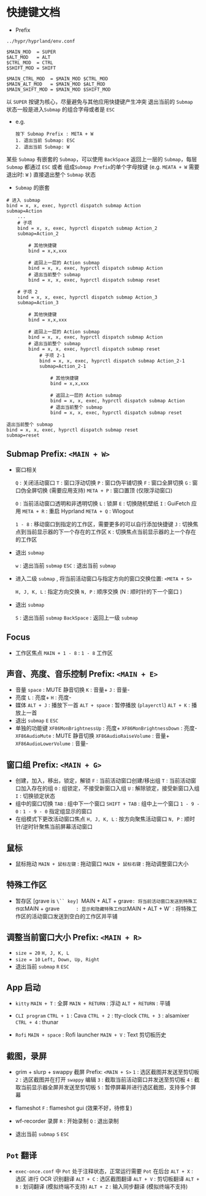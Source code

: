 # 快捷键文档

- Prefix
```
../hypr/hyprland/env.conf

$MAIN_MOD  = SUPER
$ALT_MOD   = ALT
$CTRL_MOD  = CTRL
$SHIFT_MOD = SHIFT

$MAIN_CTRL_MOD  = $MAIN_MOD $CTRL_MOD
$MAIN_ALT_MOD   = $MAIN_MOD $ALT_MOD
$MAIN_SHIFT_MOD = $MAIN_MOD $SHIFT_MOD
```

以 `SUPER` 按键为核心，尽量避免与其他应用快捷键产生冲突
退出当前的 `Submap` 状态一般是进入`Submap` 的组合字母或者是 `ESC`
- e.g.
    ```
    按下 Submap Prefix : META + W
    1. 退出当前 Submap: ESC
    2. 退出当前 Submap: W
    ```
某些 `Submap` 有嵌套的 `Submap`，可以使用 `BackSpace` 返回上一层的 `Submap`，每层 `Submap` 都通过 `ESC` 或者 组成`Submap Prefix`的单个字母按键 (e.g. `MEATA + W` 需要退出时: `W` ) 直接退出整个 `Submap` 状态

- `Submap` 的嵌套
```
# 进入 submap
bind = x, x, exec, hyprctl dispatch submap Action
submap=Action
    ...
    # 子项
    bind = x, x, exec, hyprctl dispatch submap Action_2
    submap=Action_2

        # 其他快捷键
        bind = x,x,xxx

        # 返回上一层的 Action submap
        bind = x, x, exec, hyprctl dispatch submap Action
        # 退出当前整个 submap
        bind = x, x, exec, hyprctl dispatch submap reset

    # 子项 2
    bind = x, x, exec, hyprctl dispatch submap Action_3
    submap=Action_3

        # 其他快捷键
        bind = x,x,xxx

        # 返回上一层的 Action submap
        bind = x, x, exec, hyprctl dispatch submap Action
        # 退出当前整个 submap
        bind = x, x, exec, hyprctl dispatch submap reset
            # 子项 2-1
            bind = x, x, exec, hyprctl dispatch submap Action_2-1
            submap=Action_2-1

                # 其他快捷键
                bind = x,x,xxx

                # 返回上一层的 Action submap
                bind = x, x, exec, hyprctl dispatch submap Action
                # 退出当前整个 submap
                bind = x, x, exec, hyprctl dispatch submap reset

退出当前整个 submap
bind = x, x, exec, hyprctl dispatch submap reset
submap=reset

```

## Submap Prefix: `<MAIN + W>`

- 窗口相关

    `Q`             : 关闭活动窗口
    `T`             : 窗口浮动切换
    `P`             : 窗口伪平铺切换
    `F`             : 窗口全屏切换
    `G`             : 窗口伪全屏切换 (需要应用支持)
    `META + P`      : 窗口置顶 (仅限浮动窗口)

    `O`             : 当前活动窗口透明和非透明切换
    `L`             : 锁屏
    `E`             : 切换随机壁纸
    `I`             : GuiFetch 应用
    `META + R`      : 重启 Hyprland
    `META + Q`      : Wlogout

    `1 - 8`         : 移动窗口到指定的工作区，需要更多的可以自行添加快捷键
    `J`             : 切换焦点到当前显示器的下一个存在的工作区
    `K`             : 切换焦点当前显示器的上一个存在的工作区

- 退出 `submap`

    `w`             : 退出当前 `submap`
    `ESC`           : 退出当前 `submap`

- 进入二级 `submap` , 将当前活动窗口与指定方向的窗口交换位置: `<META + S>`

    `H, J, K, L`    : 指定方向交换
    `N, P`          : 顺序交换 (N : 顺时针的下一个窗口 )

- 退出 `submap`

    `S`             : 退出当前 `submap`
    `BackSpace`     : 返回上一级 `submap`

## Focus
- 工作区焦点
    `MAIN + 1 - 8`  : `1 - 8` 工作区

## 声音、亮度、音乐控制 Prefix: `<MAIN + E>`
- 音量
    `space`         : MUTE 静音切换
    `K`             : 音量+
    `J`             : 音量-
- 亮度
    `L`             : 亮度+
    `H`             : 亮度-
- 媒体
    `ALT + J`       : 播放下一首
    `ALT + space`   : 暂停播放 (`playerctl`)
    `ALT + K`       : 播放上一首
- 退出 `submap`
    `E`
    `ESC`
- 单独的功能键
    `XF86MonBrightnessUp`   : 亮度+
    `XF86MonBrightnessDown` : 亮度-
    `XF86AudioMute`         : MUTE 静音切换
    `XF86AudioRaiseVolume`  : 音量+
    `XF86AudioLowerVolume`  : 音量-

## 窗口组 Prefix: `<MAIN + G>`
- 创建，加入，移出，锁定，解锁
    `F`             : 当前活动窗口创建/移出组
    `T`             : 当前活动窗口加入存在的组
    `O`             : 组锁定，不接受新窗口入组
    `U`             : 解除锁定，接受新窗口入组
    `I`             : 切换锁定状态
- 组中的窗口切换
    `TAB`           : 组中下一个窗口
    `SHIFT + TAB`   : 组中上一个窗口
    `1 - 9 - 0`     : `1 - 9 - 0` 指定组显示的窗口
- 在组模式下更改活动窗口焦点
    `H, J, K, L`    : 按方向聚焦活动窗口
    `N, P`          : 顺时针/逆时针聚焦当前屏幕活动窗口

## 鼠标
- 鼠标拖动
    `MAIN + 鼠标左键` : 拖动窗口
    `MAIN + 鼠标右键` : 拖动调整窗口大小

## 特殊工作区
- 暂存区 [grave is `\`` key]
    `MAIN + ALT + grave` : 将当前活动窗口发送到特殊工作区
    `MAIN + grave`       : 显示和隐藏特殊工作区
    `MAIN + ALT + W`     : 将特殊工作区的活动窗口发送到空白的工作区并平铺

## 调整当前窗口大小 Prefix: `<MAIN + R>`
- `size = 20`
    `H, J, K, L`
- `size = 10`
    `Left, Down, Up, Right`
- 退出当前 `submap`
    `R`
    `ESC`

## App 启动
- `kitty`
    `MAIN + T`          : 全屏
    `MAIN + RETURN`     : 浮动
    `ALT + RETURN`      : 平铺

- `CLI program`
    `CTRL + 1`          : Cava
    `CTRL + 2`          : tty-clock
    `CTRL + 3`          : alsamixer
    `CTRL + 4`          : thunar

- `Rofi`
    `MAIN + space`      : Rofi launcher
    `MAIN + V`          : Text 剪切板历史

## 截图，录屏
- grim + slurp + swappy 截屏 Prefix: `<MAIN + S>`
    `1`                 : 选区截图并发送至剪切板
    `2`                 : 选区截图并在打开 `swappy` 编辑
    `3`                 : 截取当前活动窗口并发送至剪切板
    `4`                 : 截取当前显示器全屏并发送至剪切板
    `5`                 : 暂停屏幕并进行选区截图，支持多个屏幕

- flameshot
    `F`                 : flameshot gui (效果不好，待修复)

- wf-recorder 录屏
    `R`                 : 开始录制
    `Q`                 : 退出录制

- 退出当前 `submap`
    `S`
    `ESC`

## `Pot` 翻译
- `exec-once.conf` 中 `Pot` 处于注释状态，正常运行需要 `Pot` 在后台
    `ALT + X`           : 选区 进行 OCR 识别翻译
    `ALT + C`           : 选区截图翻译
    `ALT + V`           : 剪切板翻译
    `ALT + B`           : 划词翻译 (模拟终端不支持)
    `ALT + Z`           : 输入同步翻译 (模拟终端不支持)
